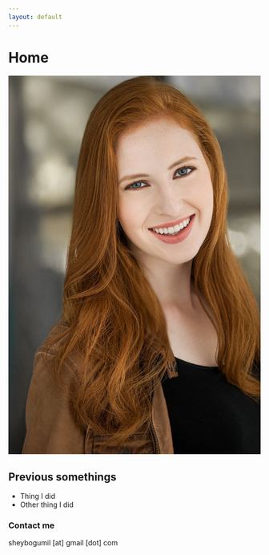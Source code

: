```yaml
---
layout: default
---
```

# Home

![Key Photo](images/shey.jpg)

## Previous somethings
+ Thing I did
+ Other thing I did

### Contact me
sheybogumil \[at\] gmail \[dot\] com
